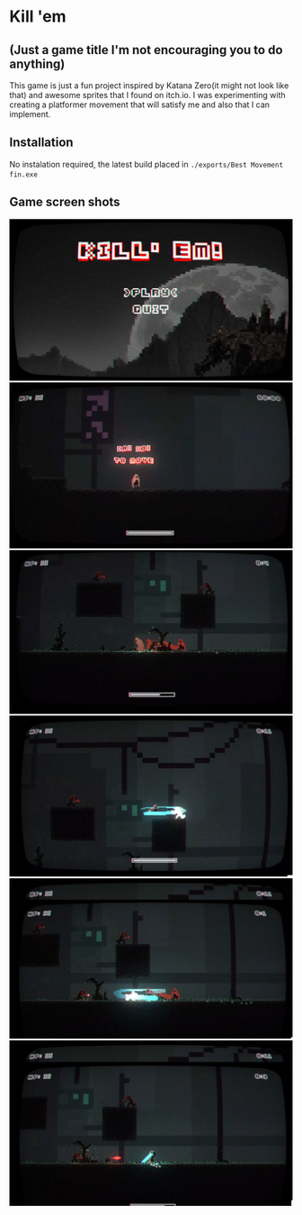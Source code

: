 # Kill 'em
## (Just a game title I'm not encouraging you to do anything)

This game is just a fun project inspired by Katana Zero(it might not look like that) and awesome sprites that I found on itch.io. I was experimenting with creating a platformer movement that will satisfy me and also that I can implement.

## Installation
No instalation required, the latest build placed in ` ./exports/Best Movement fin.exe `

## Game screen shots
![Screenshot #1](https://github.com/GreedyLazyCat/BestMovement/blob/master/game_screenshots/screenshot1.png)
![Screenshot #2](https://github.com/GreedyLazyCat/BestMovement/blob/master/game_screenshots/screenshot2.png)
![Screenshot #3](https://github.com/GreedyLazyCat/BestMovement/blob/master/game_screenshots/screenshot3.png)
![Screenshot #4](https://github.com/GreedyLazyCat/BestMovement/blob/master/game_screenshots/screenshot4.png)
![Screenshot #5](https://github.com/GreedyLazyCat/BestMovement/blob/master/game_screenshots/screenshot5.png)
![Screenshot #6](https://github.com/GreedyLazyCat/BestMovement/blob/master/game_screenshots/screenshot6.png)